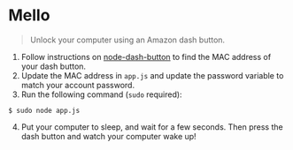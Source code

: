 # Mello

> Unlock your computer using an Amazon dash button.

1. Follow instructions on
   [node-dash-button](https://github.com/hortinstein/node-dash-button) to find
   the MAC address of your dash button.
2. Update the MAC address in `app.js` and update the password variable to match
   your account password.
3. Run the following command (`sudo` required):

  ```
  $ sudo node app.js
  ```

4. Put your computer to sleep, and wait for a few seconds. Then press the dash
   button and watch your computer wake up!
